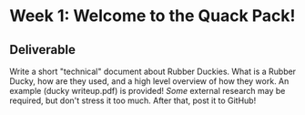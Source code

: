 # Week 1: Welcome to the Quack Pack!

## Deliverable
Write a short "technical" document about Rubber Duckies. What is a Rubber Ducky, how are they used, and a high level overview of how they work. An example (ducky writeup.pdf) is provided! _Some_ external research may be required, but don't stress it too much. After that, post it to GitHub!
